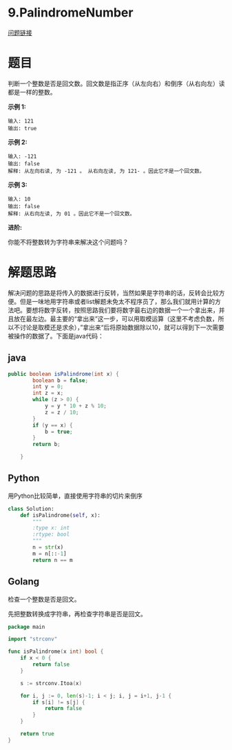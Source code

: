 # 9.PalindromeNumber

[问题链接](https://leetcode-cn.com/problems/palindrome-number/description/)

# 题目

判断一个整数是否是回文数。回文数是指正序（从左向右）和倒序（从右向左）读都是一样的整数。

**示例 1:**

```
输入: 121
输出: true
```

**示例 2:**

```
输入: -121
输出: false
解释: 从左向右读, 为 -121 。 从右向左读, 为 121- 。因此它不是一个回文数。
```

**示例 3:**

```
输入: 10
输出: false
解释: 从右向左读, 为 01 。因此它不是一个回文数。
```

**进阶:**

你能不将整数转为字符串来解决这个问题吗？

# 解题思路

解决问题的思路是将传入的数据进行反转，当然如果是字符串的话，反转会比较方便。但是一味地用字符串或者list解题未免太不程序员了，那么我们就用计算的方法吧。要想将数字反转，按照思路我们要将数字最右边的数据一个一个拿出来，并且放在最左边。最主要的“拿出来”这一步，可以用取模运算（这里不考虑负数，所以不讨论是取模还是求余），”拿出来“后将原始数据除以10，就可以得到下一次需要被操作的数据了。下面是java代码：

## java

```java
public boolean isPalindrome(int x) {
        boolean b = false;
        int y = 0;
        int z = x;
        while (z > 0) {
            y = y * 10 + z % 10;
            z = z / 10;
        }
        if (y == x) {
            b = true;
        }
        return b;

    }
```

## Python

用Python比较简单，直接使用字符串的切片来倒序

```python
class Solution:
    def isPalindrome(self, x):
        """
        :type x: int
        :rtype: bool
        """
        n = str(x)  
        m = n[::-1]  
        return n == m  
```

## Golang

检查一个整数是否是回文。

先把整数转换成字符串，再检查字符串是否是回文。

```go 
package main

import "strconv"

func isPalindrome(x int) bool {
    if x < 0 {
		return false
	}

	s := strconv.Itoa(x)

	for i, j := 0, len(s)-1; i < j; i, j = i+1, j-1 {
		if s[i] != s[j] {
			return false
		}
	}

	return true
}
```
